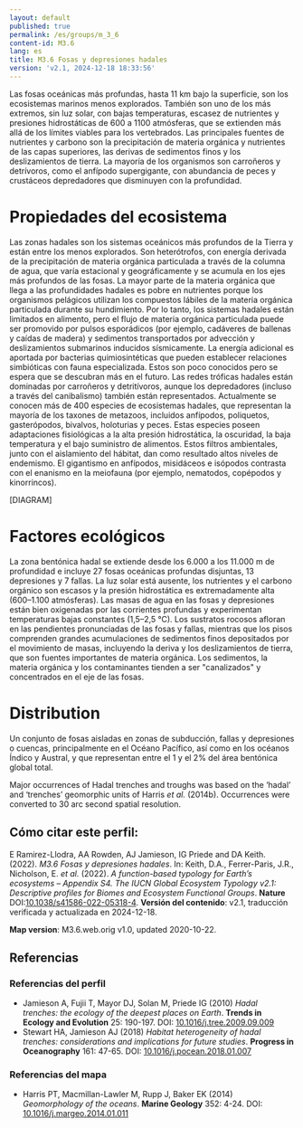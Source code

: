 ```yaml
---
layout: default
published: true
permalink: /es/groups/m_3_6
content-id: M3.6
lang: es
title: M3.6 Fosas y depresiones hadales
version: 'v2.1, 2024-12-18 18:33:56'
---
```


Las fosas oceánicas más profundas, hasta 11 km bajo la superficie, son los ecosistemas marinos menos explorados. También son uno de los más extremos, sin luz solar, con bajas temperaturas, escasez de nutrientes y presiones hidrostáticas de 600 a 1100 atmósferas, que se extienden más allá de los límites viables para los vertebrados. Las principales fuentes de nutrientes y carbono son la precipitación de materia orgánica y nutrientes de las capas superiores, las derivas de sedimentos finos y los deslizamientos de tierra. La mayoría de los organismos son carroñeros y detrívoros, como el anfípodo supergigante, con abundancia de peces y crustáceos depredadores que disminuyen con la profundidad.

# Propiedades del ecosistema
 
Las zonas hadales son los sistemas oceánicos más profundos de la Tierra y están entre los menos explorados. Son heterótrofos, con energía derivada de la precipitación de materia orgánica particulada a través de la columna de agua, que varía estacional y geográficamente y se acumula en los ejes más profundos de las fosas. La mayor parte de la materia orgánica que llega a las profundidades hadales es pobre en nutrientes porque los organismos pelágicos utilizan los compuestos lábiles de la materia orgánica particulada durante su hundimiento. Por lo tanto, los sistemas hadales están limitados en alimento, pero el flujo de materia orgánica particulada puede ser promovido por pulsos esporádicos (por ejemplo, cadáveres de ballenas y caídas de madera) y sedimentos transportados por advección y deslizamientos submarinos inducidos sísmicamente. La energía adicional es aportada por bacterias quimiosintéticas que pueden establecer relaciones simbióticas con fauna especializada. Estos son poco conocidos pero se espera que se descubran más en el futuro. Las redes tróficas hadales están dominadas por carroñeros y detritívoros, aunque los depredadores (incluso a través del canibalismo) también están representados. Actualmente se conocen más de 400 especies de ecosistemas hadales, que representan la mayoría de los taxones de metazoos, incluidos anfípodos, poliquetos, gasterópodos, bivalvos, holoturias y peces. Estas especies poseen adaptaciones fisiológicas a la alta presión hidrostática, la oscuridad, la baja temperatura y el bajo suministro de alimentos. Estos filtros ambientales, junto con el aislamiento del hábitat, dan como resultado altos niveles de endemismo. El gigantismo en anfípodos, misidáceos e isópodos contrasta con el enanismo en la meiofauna (por ejemplo, nematodos, copépodos y kinorrincos).

[DIAGRAM]

# Factores ecológicos
 
La zona bentónica hadal se extiende desde los 6.000 a los 11.000 m de profundidad e incluye 27 fosas oceánicas profundas disjuntas, 13 depresiones y 7 fallas. La luz solar está ausente, los nutrientes y el carbono orgánico son escasos y la presión hidrostática es extremadamente alta (600–1.100 atmósferas). Las masas de agua en las fosas y depresiones están bien oxigenadas por las corrientes profundas y experimentan temperaturas bajas constantes (1,5–2,5 °C). Los sustratos rocosos afloran en las pendientes pronunciadas de las fosas y fallas, mientras que los pisos comprenden grandes acumulaciones de sedimentos finos depositados por el movimiento de masas, incluyendo la deriva y los deslizamientos de tierra, que son fuentes importantes de materia orgánica. Los sedimentos, la materia orgánica y los contaminantes tienden a ser "canalizados" y concentrados en el eje de las fosas.
 
# Distribution
 
Un conjunto de fosas aisladas en zonas de subducción, fallas y depresiones o cuencas, principalmente en el Océano Pacífico, así como en los océanos Índico y Austral, y que representan entre el 1 y el 2% del área bentónica global total.

Major occurrences of Hadal trenches and troughs was based on the ‘hadal’ and ‘trenches’ geomorphic units of Harris _et al._ (2014b). Occurrences were converted to 30 arc second spatial resolution.

## Cómo citar este perfil:

E Ramirez-Llodra, AA Rowden, AJ Jamieson, IG Priede and DA Keith. (2022). *M3.6 Fosas y depresiones hadales*. In: Keith, D.A., Ferrer-Paris, J.R., Nicholson, E. *et al.* (2022). *A function-based typology for Earth’s ecosystems – Appendix S4. The IUCN Global Ecosystem Typology v2.1: Descriptive profiles for Biomes and Ecosystem Functional Groups*. **Nature** DOI:[10.1038/s41586-022-05318-4](https://doi.org/10.1038/s41586-022-05318-4).
**Versión del contenido**: v2.1, traducción verificada y actualizada en 2024-12-18.

**Map version**: M3.6.web.orig v1.0, updated 2020-10-22.

## Referencias

### Referencias del perfil
* Jamieson A, Fujii T, Mayor DJ, Solan M, Priede IG  (2010) *Hadal trenches: the ecology of the deepest places on Earth*. **Trends in Ecology and Evolution** 25: 190-197. DOI: [10.1016/j.tree.2009.09.009](http://doi.org/10.1016/j.tree.2009.09.009)
* Stewart HA, Jamieson AJ  (2018) *Habitat heterogeneity of hadal trenches: considerations and implications for future studies*. **Progress in Oceanography** 161: 47-65. DOI: [10.1016/j.pocean.2018.01.007](http://doi.org/10.1016/j.pocean.2018.01.007)

### Referencias del mapa
* Harris PT, Macmillan-Lawler M, Rupp J, Baker EK  (2014) *Geomorphology of the oceans*. **Marine Geology** 352: 4-24. DOI: [10.1016/j.margeo.2014.01.011](http://doi.org/10.1016/j.margeo.2014.01.011)

